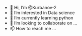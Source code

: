 - 👋 Hi, I’m @Kurbanov-2
- 👀 I’m interested in Data science
- 🌱 I’m currently learning python
- 💞️ I’m looking to collaborate on ...
- 📫 How to reach me ...

<!---
Kurbanov-2/Kurbanov-2 is a ✨ special ✨ repository because its `README.md` (this file) appears on your GitHub profile.
You can click the Preview link to take a look at your changes.
--->
